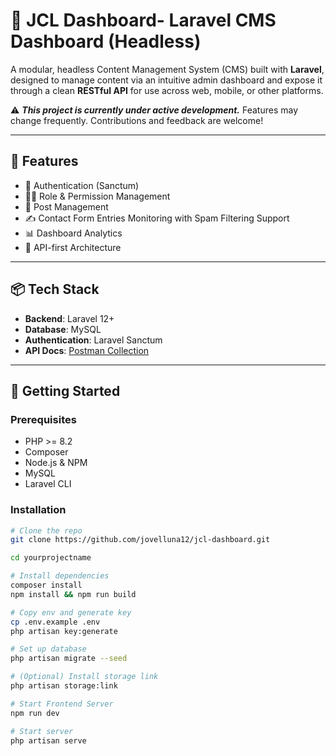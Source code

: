 # 🚀 JCL Dashboard- Laravel CMS Dashboard (Headless)

A modular, headless Content Management System (CMS) built with **Laravel**, designed to manage content via an intuitive admin dashboard and expose it through a clean **RESTful API** for use across web, mobile, or other platforms.

⚠️ **_This project is currently under active development._** Features may change frequently. Contributions and feedback are welcome!

---

## 🧱 Features

- 🔐 Authentication (Sanctum)
- 🧑‍💼 Role & Permission Management
- 📝 Post Management
- ✍️ Contact Form Entries Monitoring with Spam Filtering Support
- 📊 Dashboard Analytics
- 🔗 API-first Architecture

---

## 📦 Tech Stack

- **Backend**: Laravel 12+
- **Database**: MySQL
- **Authentication**: Laravel Sanctum
- **API Docs**: [Postman Collection](https://jovelluna12-3893529.postman.co/workspace/Jovel-Christer-Luna's-Workspace~3c2c5987-9739-481f-8457-e6e9e4becf20/collection/48789645-42ddfe6b-ea36-45ed-8b74-9a30282d446f?action=share&creator=48789645)

---

## 🚀 Getting Started

### Prerequisites

- PHP >= 8.2
- Composer
- Node.js & NPM
- MySQL
- Laravel CLI

### Installation

```bash
# Clone the repo
git clone https://github.com/jovelluna12/jcl-dashboard.git

cd yourprojectname

# Install dependencies
composer install
npm install && npm run build

# Copy env and generate key
cp .env.example .env
php artisan key:generate

# Set up database
php artisan migrate --seed

# (Optional) Install storage link
php artisan storage:link

# Start Frontend Server
npm run dev

# Start server
php artisan serve


